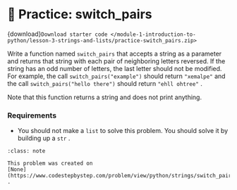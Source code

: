 # 🚧 Practice: switch_pairs

{download}`Download starter code </module-1-introduction-to-python/lesson-3-strings-and-lists/practice-switch_pairs.zip>`

Write a function named `switch_pairs` that accepts a string as a parameter and returns that string with each pair of neighboring letters reversed. If the string has an odd number of letters, the last letter should not be modified. For example, the call `switch_pairs("example")` should return `"xemalpe"` and the call `switch_pairs("hello there")` should return `"ehll ohtree"` .  

Note that this function returns a string and does not print anything.  

###  Requirements  

-  You should not make a     `list`     to solve this problem. You should solve it by building up a     `str`     .  



```{admonition} Note
:class: note

This problem was created on
[None](https://www.codestepbystep.com/problem/view/python/strings/switch_pairs)
.

```

